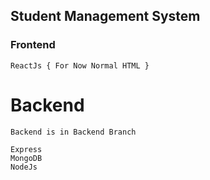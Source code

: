 ## Student Management System

### Frontend

    ReactJs { For Now Normal HTML }

# Backend

    Backend is in Backend Branch

    Express
    MongoDB
    NodeJs
